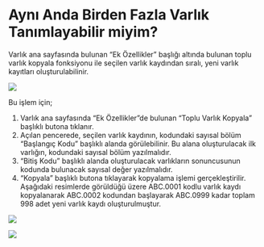 # Aynı Anda Birden Fazla Varlık Tanımlayabilir miyim?

Varlık ana sayfasında bulunan “Ek Özellikler” başlığı altında bulunan toplu varlık kopyala fonksiyonu ile seçilen varlık kaydından sıralı, yeni varlık kayıtları oluşturulabilinir.

![](https://docsbimser.blob.core.windows.net/imagecontainer/Ayni_anda_birdenfazla_varlik_tanimlama_pic1-5b7a1943-070d-4c21-9697-f7c0170ec7be.png)

Bu işlem  için;
1.	Varlık ana sayfasında “Ek Özellikler”de bulunan “Toplu Varlık Kopyala” başlıklı butona tıklanır.
2.	Açılan pencerede, seçilen varlık kaydının, kodundaki sayısal bölüm “Başlangıç Kodu” başlıklı alanda görülebilinir. Bu alana oluşturulacak ilk varlığın, kodundaki sayısal bölüm yazılmalıdır.
3.	“Bitiş Kodu” başlıklı alanda oluşturulacak varlıkların sonuncusunun kodunda bulunacak sayısal değer yazılmalıdır.
4.	“Kopyala” başlıklı butona tıklayarak kopyalama işlemi gerçekleştirilir.
Aşağıdaki resimlerde görüldüğü üzere  ABC.0001 kodlu varlık kaydı kopyalanarak ABC.0002 kodundan başlayarak ABC.0999 kadar toplam 998 adet yeni varlık kaydı oluşturulmuştur.


![](https://docsbimser.blob.core.windows.net/imagecontainer/Ayni_anda_birdenfazla_varlik_tanimlama_pic2-932217ef-9f46-4f71-9d02-70cd274dba96.png)

![](https://docsbimser.blob.core.windows.net/imagecontainer/Ayni_anda_birdenfazla_varlik_tanimlama_pic3-befb25df-8d20-43de-9356-d515d31a0cfc.png)

